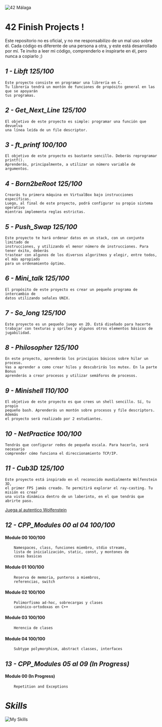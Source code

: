 ![42 Málaga](https://www.42network.org/wp-content/uploads/2021/04/42-Malaga-420x140.png)
# 42 Finish Projects !

Este repositorio no es oficial, y no me responsabilizo de un mal uso sobre él.
Cada código es diferente de una persona a otra, y este está desarrollado por mí.
Te invito a leer mi código, comprenderlo e inspirarte en él, pero nunca a copiarlo ;)

## _1   -   Libft 125/100_

    Este proyecto consiste en programar una librería en C.
    Tu librería tendrá un montón de funciones de propósito general en las que se apoyarán
    tus programas.

## _2   -   Get_Next_Line 125/100_

    El objetivo de este proyecto es simple: programar una función que devuelva
    una línea leída de un file descriptor.
    
## _3   -   ft_printf 100/100_
    
    El objetivo de este proyecto es bastante sencillo. Deberás reprogramar printf().
    Aprenderás, principalmente, a utilizar un número variable de argumentos.
    
## _4   -   Born2beRoot 125/100_

    Crearás tu primera máquina en VirtualBox bajo instrucciones específicas. 
    Luego, al final de este proyecto, podrá configurar su propio sistema operativo 
    mientras implementa reglas estrictas.
    
## _5   -   Push_Swap 125/100_

    Este proyecto te hará ordenar datos en un stack, con un conjunto limitado de
    instrucciones, y utilizando el menor número de instrucciones. Para tener éxito, deberás
    trastear con algunos de los diversos algoritmos y elegir, entre todos, el más apropiado
    para un ordenamiento óptimo.
    
## _6   -   Mini_talk   125/100_

    El propósito de este proyecto es crear un pequeño programa de intercambio de
    datos utilizando señales UNIX.
    
## _7   -   So_long     125/100_
    
    Este proyecto es un pequeño juego en 2D. Está diseñado para hacerte
    trabajar con texturas y sprites y algunos otros elementos básicos de jugabilidad.
    
## _8   -   Philosopher 125/100_    
    
    En este proyecto, aprenderás los principios básicos sobre hilar un proceso.
    Vas a aprender a como crear hilos y descubrirás los mutex. En la parte Bonus
    aprenderás a crear procesos y utilizar semáforos de procesos.
    
## _9   -   Minishell   110/100_

    El objetivo de este proyecto es que crees un shell sencillo. Sí, tu propio
    pequeño bash. Aprenderás un montón sobre procesos y file descriptors. Además
    el proyecto será realizado por 2 estudiantes.
    
## _10  -   NetPractice 100/100_ 

    Tendrás que configurar redes de pequeña escala. Para hacerlo, será necesario 
    comprender cómo funciona el direccionamiento TCP/IP.

## _11  -   Cub3D       125/100_  

    Este proyecto está inspirado en el reconocido mundialmente Wolfenstein 3D,
    el primer FPS jamás creado. Te permitirá explorar el ray-casting. Tu misión es crear
    una vista dinámica dentro de un laberinto, en el que tendrás que abrirte paso.
[Juega al autentico Wolfenstein](http://users.atw.hu/wolf3d/)
           
##  _12 -   CPP_Modules 00 al 04 100/100_

#### Module 00  100/100
    
        Namespaces, class, funciones miembro, stdio streams,
        lista de inicialización, static, const, y montones de
        cosas basicas

#### Module 01  100/100

        Reserva de memoria, punteros a miembros,
        referencias, switch

#### Module 02  100/100

        Polimorfismo ad-hoc, sobrecargas y clases
        canónico-ortodoxas en C++

#### Module 03  100/100

        Herencia de clases

#### Module 04  100/100

        Subtype polymorphism, abstract classes, interfaces

##  _13 -   CPP_Modules 05 al 09 (In Progress)_

#### Module 00  (In Progress)

        Repetition and Exceptions
        
        
# _Skills_

![My Skills](https://skillicons.dev/icons?i=c,cpp,bash,git,github,vscode,linux,php,raspberrypi,arduino)

